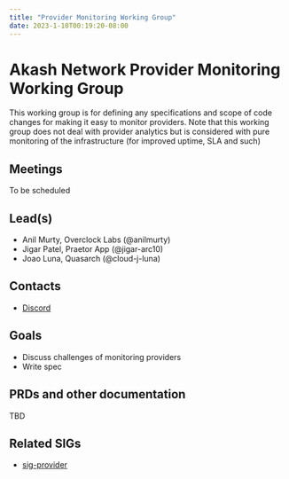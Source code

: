 ```yaml
---
title: "Provider Monitoring Working Group"
date: 2023-1-10T00:19:20-08:00
---
```


# Akash Network Provider Monitoring Working Group

This working group is for defining any specifications and scope of code changes for making it easy to monitor providers. Note that this working group does not deal with provider analytics but is considered with pure monitoring of the infrastructure (for improved uptime, SLA and such)

## Meetings

To be scheduled

## Lead(s)

- Anil Murty, Overclock Labs (@anilmurty)
- Jigar Patel, Praetor App (@jigar-arc10)
- Joao Luna, Quasarch (@cloud-j-luna)

## Contacts

- [Discord](https://discord.com/channels/747885925232672829/1070501619625623633)

## Goals

- Discuss challenges of monitoring providers
- Write spec

## PRDs and other documentation
TBD

## Related SIGs

- [sig-provider](../sig-providers/README.md)
